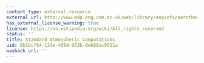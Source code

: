 ```yaml
---
content_type: external-resource
external_url: http://www-mdp.eng.cam.ac.uk/web/library/enginfo/aerothermal_dvd_only/aero/atmos/stdatm.html
has_external_license_warning: true
license: https://en.wikipedia.org/wiki/All_rights_reserved
status: ''
title: Standard Atmospheric Computations
uid: 8b1bcf84-124e-489d-953b-6eb88ac9521a
wayback_url: ''
---
```

